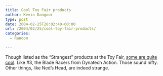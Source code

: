 ```yaml
---
title: Cool Toy Fair products
author: Kevin Dangoor
type: post
date: 2004-02-25T20:02:40+00:00
url: /2004/02/25/cool-toy-fair-products/
categories:
  - Random

---
```

Though listed as the &#8220;Strangest&#8221; products at the Toy Fair, [some are quite cool][1]. Like #3, the Blade Racers from Dynatech Action. Those sound nifty. Other things, like Ned&#8217;s Head, are indeed strange.

 [1]: http://www.ugo.com/channels/comics/features/toyfair/top10strangest/default.asp "Toy Fair's Top 10 Strangest Products"